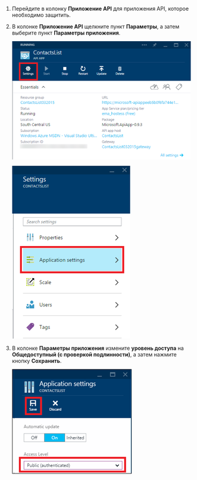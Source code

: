 1. Перейдите в колонку **Приложение API** для приложения API, которое необходимо защитить.

2. В колонке **Приложение API** щелкните пункт **Параметры**, а затем выберите пункт **Параметры приложения**.

	![Щелкните «Параметры»](./media/app-service-api-config-auth/clicksettings.png)

	![Щелкните «Параметры приложения»](./media/app-service-api-config-auth/clickbasicsettings.png)

3. В колонке **Параметры приложения** измените **уровень доступа** на **Общедоступный (с проверкой подлинности)**, а затем нажмите кнопку **Сохранить**.

	![Щелкните «Основные параметры»](./media/app-service-api-config-auth/setpublicauth.png)

<!---HONumber=July15_HO3-->
